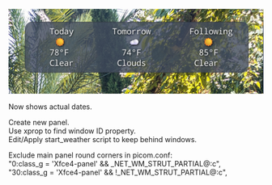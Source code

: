 ![screenshot](./widget_screen.png)

Now shows actual dates.

Create new panel.\
Use xprop to find window ID property.\
Edit/Apply start_weather script to keep behind windows.

Exclude main panel round corners in picom.conf:\
"0:class_g = 'Xfce4-panel' && _NET_WM_STRUT_PARTIAL@:c",\
"30:class_g = 'Xfce4-panel' && !_NET_WM_STRUT_PARTIAL@:c",

